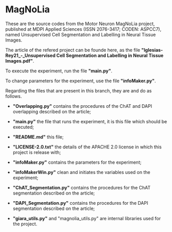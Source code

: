 # MagNoLia 

These are the source codes from the Motor Neuron MagNoLia project, published at MDPI Applied Sciences (ISSN 2076-3417; CODEN: ASPCC7), named Unsupervised Cell Segmentation and Labelling in Neural Tissue Images.

The article of the refered project can be founde here, as the file **"Iglesias-Rey21_-_Unsupervised Cell Segmentation and Labelling in Neural Tissue Images.pdf"**.

To execute the experiment, run the file **"main.py"**.

To change parameters for the experiment, use the file **"infoMaker.py"**.

Regarding the files that are present in this branch, they are and do as follows.

*	**"Overlapping.py"** contains the procedures of the ChAT and DAPI overlapping described on the article;

*	**"main.py"** the file that runs the experiment, it is this file which should be executed;

*	**"README.md"** this file;

*	**"LICENSE-2.0.txt"** the details of the APACHE 2.0 license in which this project is release with;

*	**"infoMaker.py"** contains the parameters for the experiment;

*	**"infoMakerWin.py"** clean and initiates the variables used on the experiment;

*	**"ChAT_Segmentation.py"** contains the procedures for the ChAT segmentation described on the article;

*	**"DAPI_Segmentation.py"** contains the procedures for the DAPI segmentation described on the article;

*	**"giara_utils.py"** and "magnolia_utils.py" are internal libraries used for the project.
